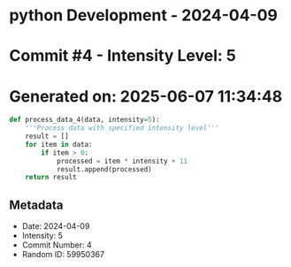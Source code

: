 ﻿# python Development - 2024-04-09
# Commit #4 - Intensity Level: 5
# Generated on: 2025-06-07 11:34:48
```python
def process_data_4(data, intensity=5):
    '''Process data with specified intensity level'''
    result = []
    for item in data:
        if item > 0:
            processed = item * intensity + 11
            result.append(processed)
    return result
```
## Metadata
- Date: 2024-04-09
- Intensity: 5
- Commit Number: 4
- Random ID: 59950367
